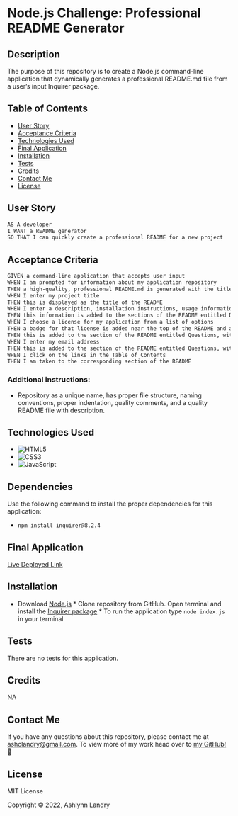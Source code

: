 
# Node.js Challenge: Professional README Generator 
    
## Description
The purpose of this repository is to create a Node.js command-line application that dynamically generates a professional README.md file from a user’s input Inquirer package.

## Table of Contents 
- [User Story](#user-story)
- [Acceptance Criteria](#acceptance-criteria)
- [Technologies Used](#technologies-used)
- [Final Application](#final-application)
- [Installation](#installation)
- [Tests](#tests)
- [Credits](#credits)
- [Contact Me](#contact-me)
- [License](#license)

## User Story
```md
AS A developer 
I WANT a README generator 
SO THAT I can quickly create a professional README for a new project
```

## Acceptance Criteria
```md
GIVEN a command-line application that accepts user input 
WHEN I am prompted for information about my application repository 
THEN a high-quality, professional README.md is generated with the title of my project and sections entitled Description, Table of Contents, Installation, Usage, License, Contributing, Tests, and Questions 
WHEN I enter my project title 
THEN this is displayed as the title of the README 
WHEN I enter a description, installation instructions, usage information, contribution guidelines, and test instructions 
THEN this information is added to the sections of the README entitled Description, Installation, Usage, Contributing, and Tests 
WHEN I choose a license for my application from a list of options 
THEN a badge for that license is added near the top of the README and a notice is added to the section of the README entitled License that explains which license the application is covered under WHEN I enter my GitHub username 
THEN this is added to the section of the README entitled Questions, with a link to my GitHub profile 
WHEN I enter my email address 
THEN this is added to the section of the README entitled Questions, with instructions on how to reach me with additional questions 
WHEN I click on the links in the Table of Contents 
THEN I am taken to the corresponding section of the README
```
    
### Additional instructions:
* Repository as a unique name, has proper file structure, naming conventions, proper indentation, quality comments, and a quality README file with description.

## Technologies Used
* ![HTML5](https://img.shields.io/badge/html5-%23E34F26.svg?style=for-the-badge&logo=html5&logoColor=white)
* ![CSS3](https://img.shields.io/badge/css3-%231572B6.svg?style=for-the-badge&logo=css3&logoColor=white)
* ![JavaScript](https://img.shields.io/badge/javascript-%23323330.svg?style=for-the-badge&logo=javascript&logoColor=%23F7DF1E)

## Dependencies 
Use the following command to install the proper dependencies for this application:
* `npm install inquirer@8.2.4`

## Final Application
[Live Deployed Link](!##)

## Installation
* Download [Node.js](https://nodejs.org/en/) * Clone repository from GitHub. Open terminal and install the [Inquirer package](https://www.npmjs.com/package/inquirer) * To run the application type `node index.js` in your terminal 

## Tests
There are no tests for this application.
    
## Credits
NA

## Contact Me
If you have any questions about this repository, please contact me at ashclandry@gmail.com. To view more of my work head over to [my GitHub!](!https://github.com/ashclandry) 🎉

## License
MIT License

Copyright © 2022, Ashlynn Landry